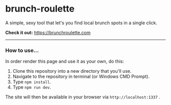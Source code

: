 # brunch-roulette
A simple, sexy tool that let's you find local brunch spots in a single click.

**Check it out:** https://brunchroulette.com


***
### How to use...

In order render this page and use it as your own, do this:
 1. Clone this repository into a new directory that you'll use.
 2. Navigate to the repository in terminal (or Windows CMD Prompt).
 3. Type `npm install`.
 4. Type `npm run dev`.

The site will then be available in your browser via `http://localhost:1337` .